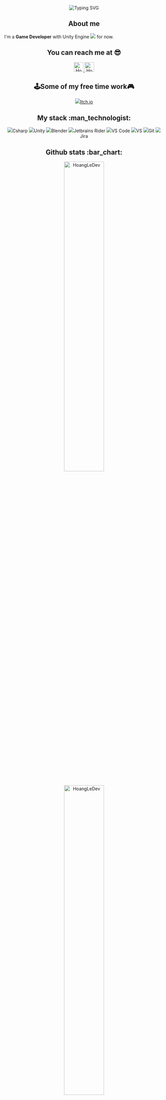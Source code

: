 <p align="center">
    <img src="https://readme-typing-svg.demolab.com?font=Labrada&size=30&duration=1200&pause=300&color=F7C511&multiline=true&repeat=false&center=true&height=90&width=1080&lines=Hi,+I'm+Hoang+Le+(JohnnyLe)👋;Welcome+to+my+GitHub😎" alt="Typing SVG" /> 
</p>


<h2 align="center">About me</h2>
  <p>I'm a <b>Game Developer</b> with Unity Engine <img src="https://img.icons8.com/fluency/24/000000/unity.png"/> for now.</p>
<!--   <p>Before that, I've been a <b>Software Engineer</b> at Robert Bosch <img src="https://img.icons8.com/external-tal-revivo-duo-tal-revivo/24/external-bosch-a-german-multinational-engineering-and-technology-company-industry-duo-tal-revivo.png">, working in the Automotive Domain.</p>
  <p>The reason why I changed my pathway is my passion for Game Development, and I was excited about its potential which is able to apply top technologies such as AI, Blockchain, VR, etc.</p> -->

<h2 align="center">You can reach me at 😎</h2>

<p align="center">
  
  <a href="https://www.linkedin.com/in/ho%C3%A0ng-l%C3%AA-781ab2184/">
    <img src="https://www.vectorlogo.zone/logos/linkedin/linkedin-icon.svg" alt="Hoang Le's LinkedIn Profile" height="30" width="30">
  </a>
  
  <a href="mailto:hoangle.box17@gmail.com">
    <img src="https://www.vectorlogo.zone/logos/gmail/gmail-icon.svg" alt="Hoang Le's Gmail" height="30" width="30">
  </a>
</p>

<h2 align="center">🕹️Some of my free time work🎮</h2>
  <p align ="center">
    <a href="https://johnnyle.itch.io/">
      <img src="https://img.icons8.com/dusk/48/000000/itch-io.png"/>Itch.io
    </a>
  </p>
  
<h2 align="center">My stack :man_technologist:</h2> 
<p align="center">
  <img src="https://img.icons8.com/color/48/000000/c-sharp-logo.png"/>Csharp
  <img src="https://img.icons8.com/fluency/48/000000/unity.png"/>Unity
  <img src="https://img.icons8.com/fluency/48/000000/blender-3d.png"/>Blender
  <img src="https://img.icons8.com/color/48/000000/jetbrains-toolbox.png"/>Jetbrains Rider
  <img src="https://img.icons8.com/color/48/000000/visual-studio-code-2019.png"/>VS Code
  <img src="https://img.icons8.com/fluency/48/000000/visual-studio.png"/>VS
  <img src="https://img.icons8.com/color/48/000000/git.png"/>Git
  <img src="https://img.icons8.com/color/48/000000/jira.png"/>Jira
</p>

<h2 align="center">Github stats :bar_chart:</h2>
  <p align="center">
      <p align="center"> <img src="https://github-readme-stats.vercel.app/api/top-langs/?username=HoangLeDev&theme=great-gatsby&layout=compact&hide=CSS&langs_count=10&custom_title=Top%20Use%20Language" alt="HoangLeDev" width="50%"/> </p>
      <p align="center"> <img src="https://github-readme-stats.vercel.app/api?username=HoangLeDev&&theme=great-gatsby&show_icons=true&count_private=true&include_all_commits=true&custom_title=Github%20Activities" alt="HoangLeDev" width="50%"/> </p>
      <p align="center"> <img src="https://streak-stats.demolab.com?user=HoangLeDev&theme=great-gatsby&date_format=j%2Fn%5B%2FY%5D&border=FFFFFF"/> </p>
  </p>
<h4 align="center">Visitor's count :eyes:</h4>

<p align="center"><img src="https://profile-counter.glitch.me/{HoangLeDev}/count.svg" alt="HoangLeDev :: Visitor's Count" /></p>

<p align="center"><img src="https://media2.giphy.com/media/HccAjUI2wkH3Yd0kQn/giphy.gif?cid=ecf05e47oygqkjrzn5pcgdav8kj875poot7i2ckzh8knyr6i&rid=giphy.gif&ct=g" alt="Synthwave" height="600" width="800"></p>

---

⭐️ From [@HoangLeDev](https://github.com/HoangLeDev)
